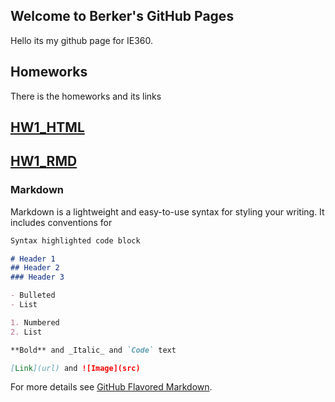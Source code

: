 ## Welcome to Berker's GitHub Pages

Hello its my github page for IE360.

## Homeworks
There is the homeworks and its links

## [HW1_HTML](https://bu-ie-360.github.io/spring24-BerkerAlp/HW1/IE360_R.html)
## [HW1_RMD](https://bu-ie-360.github.io/spring24-BerkerAlp/HW1/IE360_R.Rmd)

### Markdown

Markdown is a lightweight and easy-to-use syntax for styling your writing. It includes conventions for

```markdown
Syntax highlighted code block

# Header 1
## Header 2
### Header 3

- Bulleted
- List

1. Numbered
2. List

**Bold** and _Italic_ and `Code` text

[Link](url) and ![Image](src)
```

For more details see [GitHub Flavored Markdown](https://guides.github.com/features/mastering-markdown/).
